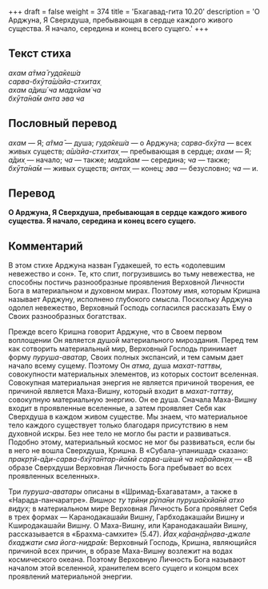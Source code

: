 +++
draft = false
weight = 374
title = 'Бхагавад-гита 10.20'
description = 'О Арджуна, Я Сверхдуша, пребывающая в сердце каждого живого существа. Я начало, середина и конец всего сущего.'
+++

## Текст стиха

_ахам а̄тма̄ гуд̣а̄кеш́а  
сарва-бхӯта̄ш́айа-стхитах̣  
ахам а̄диш́ ча мадхйам̇ ча  
бхӯта̄на̄м анта эва ча_

## Пословный перевод

_ахам_ — Я; _а̄тма̄_ — душа; _гуд̣а̄кеш́а_ — о Арджуна; _сарва_\-_бхӯта_ — всех живых существ; _а̄ш́айа_\-_стхитах̣_ — пребывающая в сердце; _ахам_ — Я; _а̄дих̣_ — начало; _ча_ — также; _мадхйам_ — середина; _ча_ — также; _бхӯта̄на̄м_ — живых существ; _антах̣_ — конец; _эва_ — безусловно; _ча_ — и.

## Перевод

**О Арджуна, Я Сверхдуша, пребывающая в сердце каждого живого существа. Я начало, середина и конец всего сущего.**

## Комментарий

В этом стихе Арджуна назван Гудакешей, то есть «одолевшим невежество и сон». Те, кто спит, погрузившись во тьму невежества, не способны постичь разнообразные проявления Верховной Личности Бога в материальном и духовном мирах. Поэтому имя, которым Кришна называет Арджуну, исполнено глубокого смысла. Поскольку Арджуна одолел невежество, Верховный Господь согласился рассказать Ему о Своих разнообразных богатствах.

Прежде всего Кришна говорит Арджуне, что в Своем первом воплощении Он является душой материального мироздания. Перед тем как сотворить материальный мир, Верховный Господь принимает форму _пуруша-аватар,_ Своих полных экспансий, и тем самым дает начало всему сущему. Поэтому Он _атма,_ душа _махат-таттвы,_ совокупности материальных элементов, из которых состоит вселенная. Совокупная материальная энергия не является причиной творения, ее причиной является Маха-Вишну, который входит в _махат-таттву,_ совокупную материальную энергию. Он ее душа. Сначала Маха-Вишну входит в проявленные вселенные, а затем проявляет Себя как Сверхдуша в каждом живом существе. Мы знаем, что материальное тело каждого существует только благодаря присутствию в нем духовной искры. Без нее тело не могло бы расти и развиваться. Подобно этому, материальный космос не мог бы развиваться, если бы в него не вошла Сверхдуша, Кришна. В «Субала-упанишад» сказано: _пракр̣тй-а̄ди-сарва-бхӯта̄нтар-йа̄мӣ сарва-ш́ешӣ ча на̄ра̄йан̣ах̣_ — «В образе Сверхдуши Верховная Личность Бога пребывает во всех проявленных вселенных».

Три _пуруша-аватары_ описаны в «Шримад-Бхагаватам», а также в «Нарада-панчаратре». _Вишн̣ос ту трӣн̣и рӯпа̄н̣и пуруша̄кхйа̄нй атхо видух̣:_ в материальном мире Верховная Личность Бога проявляет Себя в трех формах — Каранодакашайи Вишну, Гарбходакашайи Вишну и Кширодакашайи Вишну. О Маха-Вишну, или Каранодакашайи Вишну, рассказывается в «Брахма-самхите» (5.47). _Йах̣ ка̄ран̣а̄рн̣ава-джале бхаджати сма йога-нидра̄м:_ Верховный Господь, Кришна, являющийся причиной всех причин, в образе Маха-Вишну возлежит на водах космического океана. Поэтому Верховную Личность Бога называют началом этой вселенной, хранителем всего сущего и концом всех проявлений материальной энергии.
